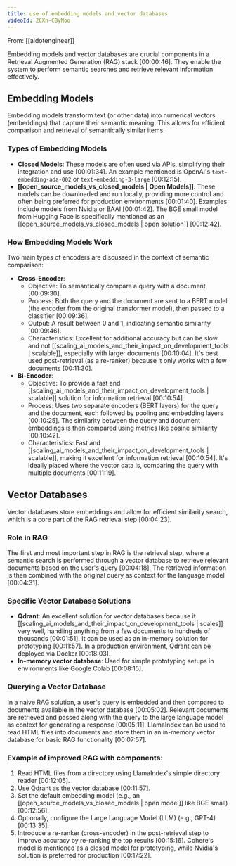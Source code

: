 ```yaml
---
title: use of embedding models and vector databases
videoId: 2CXn-CByNoo
---
```


From: [[aidotengineer]] <br/> 

Embedding models and vector databases are crucial components in a Retrieval Augmented Generation (RAG) stack <a class="yt-timestamp" data-t="00:00:46">[00:00:46]</a>. They enable the system to perform semantic searches and retrieve relevant information effectively.

## Embedding Models

Embedding models transform text (or other data) into numerical vectors (embeddings) that capture their semantic meaning. This allows for efficient comparison and retrieval of semantically similar items.

### Types of Embedding Models
*   **Closed Models**: These models are often used via APIs, simplifying their integration and use <a class="yt-timestamp" data-t="00:01:34">[00:01:34]</a>. An example mentioned is OpenAI's `text-embedding-ada-002` or `text-embedding-3-large` <a class="yt-timestamp" data-t="00:12:15">[00:12:15]</a>.
*   **[[open_source_models_vs_closed_models | Open Models]]**: These models can be downloaded and run locally, providing more control and often being preferred for production environments <a class="yt-timestamp" data-t="00:01:40">[00:01:40]</a>. Examples include models from Nvidia or BAAI <a class="yt-timestamp" data-t="00:01:42">[00:01:42]</a>. The BGE small model from Hugging Face is specifically mentioned as an [[open_source_models_vs_closed_models | open solution]] <a class="yt-timestamp" data-t="00:12:42">[00:12:42]</a>.

### How Embedding Models Work

Two main types of encoders are discussed in the context of semantic comparison:

*   **Cross-Encoder**:
    *   Objective: To semantically compare a query with a document <a class="yt-timestamp" data-t="00:09:30">[00:09:30]</a>.
    *   Process: Both the query and the document are sent to a BERT model (the encoder from the original transformer model), then passed to a classifier <a class="yt-timestamp" data-t="00:09:36">[00:09:36]</a>.
    *   Output: A result between 0 and 1, indicating semantic similarity <a class="yt-timestamp" data-t="00:09:46">[00:09:46]</a>.
    *   Characteristics: Excellent for additional accuracy but can be slow and not [[scaling_ai_models_and_their_impact_on_development_tools | scalable]], especially with larger documents <a class="yt-timestamp" data-t="00:10:04">[00:10:04]</a>. It's best used post-retrieval (as a re-ranker) because it only works with a few documents <a class="yt-timestamp" data-t="00:11:30">[00:11:30]</a>.
*   **Bi-Encoder**:
    *   Objective: To provide a fast and [[scaling_ai_models_and_their_impact_on_development_tools | scalable]] solution for information retrieval <a class="yt-timestamp" data-t="00:10:54">[00:10:54]</a>.
    *   Process: Uses two separate encoders (BERT layers) for the query and the document, each followed by pooling and embedding layers <a class="yt-timestamp" data-t="00:10:25">[00:10:25]</a>. The similarity between the query and document embeddings is then compared using metrics like cosine similarity <a class="yt-timestamp" data-t="00:10:42">[00:10:42]</a>.
    *   Characteristics: Fast and [[scaling_ai_models_and_their_impact_on_development_tools | scalable]], making it excellent for information retrieval <a class="yt-timestamp" data-t="00:10:54">[00:10:54]</a>. It's ideally placed where the vector data is, comparing the query with multiple documents <a class="yt-timestamp" data-t="00:11:19">[00:11:19]</a>.

## Vector Databases

Vector databases store embeddings and allow for efficient similarity search, which is a core part of the RAG retrieval step <a class="yt-timestamp" data-t="00:04:23">[00:04:23]</a>.

### Role in RAG
The first and most important step in RAG is the retrieval step, where a semantic search is performed through a vector database to retrieve relevant documents based on the user's query <a class="yt-timestamp" data-t="00:04:18">[00:04:18]</a>. The retrieved information is then combined with the original query as context for the language model <a class="yt-timestamp" data-t="00:04:31">[00:04:31]</a>.

### Specific Vector Database Solutions
*   **Qdrant**: An excellent solution for vector databases because it [[scaling_ai_models_and_their_impact_on_development_tools | scales]] very well, handling anything from a few documents to hundreds of thousands <a class="yt-timestamp" data-t="00:01:51">[00:01:51]</a>. It can be used as an in-memory solution for prototyping <a class="yt-timestamp" data-t="00:11:57">[00:11:57]</a>. In a production environment, Qdrant can be deployed via Docker <a class="yt-timestamp" data-t="00:18:03">[00:18:03]</a>.
*   **In-memory vector database**: Used for simple prototyping setups in environments like Google Colab <a class="yt-timestamp" data-t="00:08:15">[00:08:15]</a>.

### Querying a Vector Database
In a naive RAG solution, a user's query is embedded and then compared to documents available in the vector database <a class="yt-timestamp" data-t="00:05:02">[00:05:02]</a>. Relevant documents are retrieved and passed along with the query to the large language model as context for generating a response <a class="yt-timestamp" data-t="00:05:11">[00:05:11]</a>. LlamaIndex can be used to read HTML files into documents and store them in an in-memory vector database for basic RAG functionality <a class="yt-timestamp" data-t="00:07:57">[00:07:57]</a>.

### Example of improved RAG with components:
1.  Read HTML files from a directory using LlamaIndex's simple directory reader <a class="yt-timestamp" data-t="00:12:05">[00:12:05]</a>.
2.  Use Qdrant as the vector database <a class="yt-timestamp" data-t="00:11:57">[00:11:57]</a>.
3.  Set the default embedding model (e.g., an [[open_source_models_vs_closed_models | open model]] like BGE small) <a class="yt-timestamp" data-t="00:12:56">[00:12:56]</a>.
4.  Optionally, configure the Large Language Model (LLM) (e.g., GPT-4) <a class="yt-timestamp" data-t="00:13:35">[00:13:35]</a>.
5.  Introduce a re-ranker (cross-encoder) in the post-retrieval step to improve accuracy by re-ranking the top results <a class="yt-timestamp" data-t="00:15:16">[00:15:16]</a>. Cohere's model is mentioned as a closed model for prototyping, while Nvidia's solution is preferred for production <a class="yt-timestamp" data-t="00:17:22">[00:17:22]</a>.